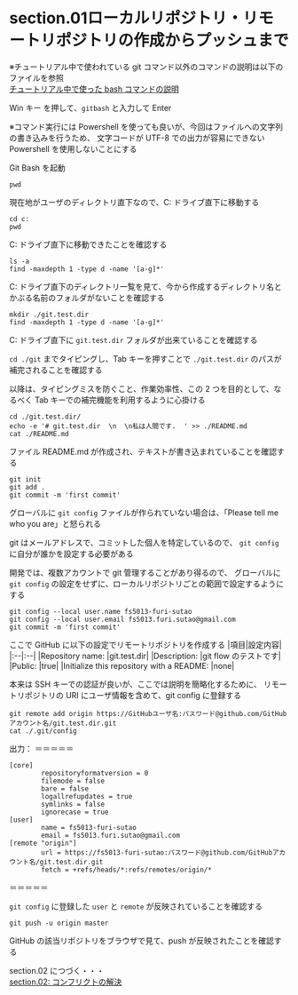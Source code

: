 # section.01ローカルリポジトリ・リモートリポジトリの作成からプッシュまで

※チュートリアル中で使われている git コマンド以外のコマンドの説明は以下のファイルを参照  
[チュートリアル中で使った bash コマンドの説明](./explain_bash_command.md)

Win キー を押して、`gitbash` と入力して Enter 

※コマンド実行には Powershell を使っても良いが、今回はファイルへの文字列の書き込みを行うため、
文字コードが UTF-8 での出力が容易にできない Powershell を使用しないことにする

Git Bash を起動

```console
pwd
```

現在地がユーザのディレクトリ直下なので、C: ドライブ直下に移動する

```console
cd c: 
pwd
```

C: ドライブ直下に移動できたことを確認する

```console
ls -a
find -maxdepth 1 -type d -name '[a-g]*'
```

C: ドライブ直下のディレクトリ一覧を見て、今から作成するディレクトリ名とかぶる名前のフォルダがないことを確認する

```console
mkdir ./git.test.dir
find -maxdepth 1 -type d -name '[a-g]*'
```

C: ドライブ直下に `git.test.dir` フォルダが出来ていることを確認する

`cd ./git` までタイピングし、Tab キーを押すことで  `./git.test.dir` のパスが補完されることを確認する

以降は、タイピングミスを防ぐこと、作業効率性、この 2 つを目的として、なるべく Tab キーでの補完機能を利用するように心掛ける

```console
cd ./git.test.dir/
echo -e '# git.test.dir  \n  \n私は人間です.  ' >> ./README.md
cat ./README.md
```

ファイル README.md が作成され、テキストが書き込まれていることを確認する

```console
git init
git add .
git commit -m 'first commit'
```

グローバルに `git config` ファイルが作られていない場合は、「Please tell me who you are」と怒られる

git はメールアドレスで、コミットした個人を特定しているので、
`git config` に自分が誰かを設定する必要がある

開発では、複数アカウントで git 管理することがあり得るので、
グローバルに `git config` の設定をせずに、ローカルリポジトリごとの範囲で設定するようにする

```console
git config --local user.name fs5013-furi-sutao
git config --local user.email fs5013.furi.sutao@gmail.com
git commit -m 'first commit'
```

ここで GitHub に以下の設定でリモートリポジトリを作成する
|項目|設定内容|
|:--|:--|
|Repository name: |git.test.dir|
|Description: |git flow のテストです|
|Public: |true|
|Initialize this repository with a README: |none|

本来は SSH キーでの認証が良いが、ここでは説明を簡略化するために、
リモートリポジトリの URI にユーザ情報を含めて、git config に登録する

```console
git remote add origin https://GitHubユーザ名:パスワード@github.com/GitHubアカウント名/git.test.dir.git
cat ./.git/config
```

出力：
＝＝＝＝＝
```console
[core]
        repositoryformatversion = 0
        filemode = false
        bare = false
        logallrefupdates = true
        symlinks = false
        ignorecase = true
[user]
        name = fs5013-furi-sutao
        email = fs5013.furi.sutao@gmail.com
[remote "origin"]
        url = https://fs5013-furi-sutao:パスワード@github.com/GitHubアカウント名/git.test.dir.git
        fetch = +refs/heads/*:refs/remotes/origin/*
```
＝＝＝＝＝

`git config` に登録した `user` と `remote` が反映されていることを確認する

```console
git push -u origin master
```

GitHub の該当リポジトリをブラウザで見て、push が反映されたことを確認する

section.02 につづく・・・  
[section.02: コンフリクトの解決](section.02.md)  
  
